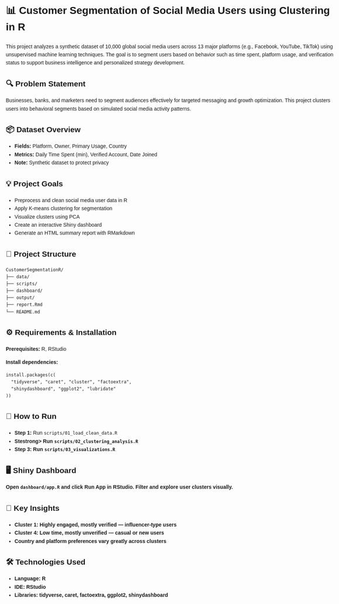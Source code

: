 
<body style="font-family: Arial, sans-serif; line-height: 1.6; padding: 2rem; max-width: 900px; margin: auto;">

  <h1>📊 Customer Segmentation of Social Media Users using Clustering in R</h1>

  <p>This project analyzes a synthetic dataset of 10,000 global social media users across 13 major platforms (e.g., Facebook, YouTube, TikTok) using unsupervised machine learning techniques. The goal is to segment users based on behavior such as time spent, platform usage, and verification status to support business intelligence and personalized strategy development.</p>

  <h2>🔍 Problem Statement</h2>
  <p>Businesses, banks, and marketers need to segment audiences effectively for targeted messaging and growth optimization. This project clusters users into behavioral segments based on simulated social media activity patterns.</p>

  <h2>📦 Dataset Overview</h2>
  <ul>
    <li><strong>Fields:</strong> Platform, Owner, Primary Usage, Country</li>
    <li><strong>Metrics:</strong> Daily Time Spent (min), Verified Account, Date Joined</li>
    <li><strong>Note:</strong> Synthetic dataset to protect privacy</li>
  </ul>

  <h2>💡 Project Goals</h2>
  <ul>
    <li>Preprocess and clean social media user data in R</li>
    <li>Apply K-means clustering for segmentation</li>
    <li>Visualize clusters using PCA</li>
    <li>Create an interactive Shiny dashboard</li>
    <li>Generate an HTML summary report with RMarkdown</li>
  </ul>

  <h2>📁 Project Structure</h2>
  <pre><code>CustomerSegmentationR/
├── data/
├── scripts/
├── dashboard/
├── output/
├── report.Rmd
└── README.md</code></pre>

  <h2>⚙️ Requirements & Installation</h2>
  <p><strong>Prerequisites:</strong> R, RStudio</p>
  <p><strong>Install dependencies:</strong></p>
  <pre><code>install.packages(c(
  "tidyverse", "caret", "cluster", "factoextra",
  "shinydashboard", "ggplot2", "lubridate"
))</code></pre>

  <h2>🚀 How to Run</h2>
  <ul>
    <li><strong>Step 1:</strong> Run <code>scripts/01_load_clean_data.R</code></li>
    <li><strong>Stestrong> Run <code>scripts/02_clustering_analysis.R</code></li>
    <li><strong>Step 3:</strong> Run <code>scripts/03_visualizations.R</code></li>
  </ul>

  <h2>🖥 Shiny Dashboard</h2>
  <p>Open <code>dashboard/app.R</code> and click <strong>Run App</strong> in RStudio. Filter and explore user clusters visually.</p>

  <h2>🧠 Key Insights</h2>
  <ul>
    <li>Cluster 1: Highly engaged, mostly verified — influencer-type users</li>
    <li>Cluster 4: Low time, mostly unverified — casual or new users</li>
    <li>Country and platform preferences vary greatly across clusters</li>
  </ul>

  <h2>🛠 Technologies Used</h2>
  <ul>
    <li><strong>Language:</strong> R</li>
    <li><strong>IDE:</strong> RStudio</li>
    <li><strong>Libraries:</strong> tidyverse, caret, factoextra, ggplot2, shinydashboard</li>
  </ul>
